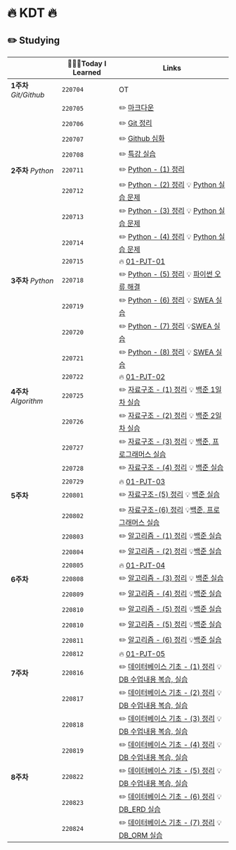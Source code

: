 # 🔥 KDT 🔥

## ✏️ Studying
|                        | 👩🏻‍💻Today I Learned | Links                                                        |
| ---------------------- | ------------------ | ------------------------------------------------------------ |
| **1주차** *Git/Github* | `220704`           | OT                                                           |
|                        | `220705`           | ✏️ [마크다운](https://github.com/nevertheless0404/TIL/blob/master/markdown/markdown.md) |
|                        | `220706`           | ✏️ [Git 정리](https://github.com/nevertheless0404/TIL/blob/master/git:github/git:github.md) |
|                        | `220707`           | ✏️ [Github 심화](https://github.com/nevertheless0404/TIL/blob/master/git:github/fork.md) |
|                        | `220708`           | ✏️ [특강 실습](https://github.com/nevertheless0404/job-research) |
| **2주차** *Python*     | `220711`           | ✏️ [Python - (1) 정리](https://github.com/nevertheless0404/Python-/tree/master/python-01) |
|                        | `220712`           | ✏️ [Python - (2) 정리](https://github.com/nevertheless0404/Python-/blob/master/python-02/python-02.md) 💡 [Python 실습 문제 ](https://github.com/nevertheless0404/Python-/tree/master/python-02) |
|                        | `220713`           | ✏️ [Python - (3) 정리](https://github.com/nevertheless0404/Python-/blob/master/python-03/python-03.md) 💡 [Python 실습 문제 ](https://github.com/nevertheless0404/Python-/tree/master/python-03) |
|                        | `220714`           | ✏️ [Python - (4) 정리](https://github.com/nevertheless0404/Python-/blob/master/python-04/python-04.md) 💡 [Python 실습 문제](https://github.com/nevertheless0404/Python-/tree/master/python-04) |
|                        | `220715`           | 🔥 [01-PJT-01](https://github.com/nevertheless0404/01-PJT-01/tree/master/1%ED%9A%8C%EC%B0%A8/1%ED%9A%8C%EC%B0%A8:%EA%B9%80%EC%9C%A0%EC%98%81) |
| **3주차** *Python*     | `220718`           | ✏️  [Python - (5) 정리](https://github.com/nevertheless0404/Python-/blob/master/python-05/python-05.md) 💡 [파이썬 오류 해결](https://github.com/nevertheless0404/Python-/tree/master/python-05) |
|                        | `220719`           | ✏️  [Python - (6) 정리](https://github.com/nevertheless0404/Python-/blob/master/python-06/python-06.md) 💡 [SWEA 실습](https://github.com/nevertheless0404/Python-/tree/master/python-06) |
|                        | `220720`           | ✏️ [Python - (7) 정리](https://github.com/nevertheless0404/Python-/blob/master/python-07/python-07.md)  💡[SWEA 실습](https://github.com/nevertheless0404/Python-/tree/master/python-07) |
|                        | `220721`           | ✏️ [Python - (8) 정리](https://github.com/nevertheless0404/Python-/blob/master/python-08/python-08.md) 💡 [SWEA 실습](https://github.com/nevertheless0404/Python-/tree/master/python-08) |
|                        | `220722`           | 🔥 [01-PJT-02](https://github.com/nevertheless0404/01-PJT-02/tree/main/1%ED%9A%8C%EC%B0%A8/%EA%B9%80%EC%9C%A0%EC%98%81) |
| **4주차** *Algorithm*  | `220725`           | ✏️ [자료구조 - (1) 정리](https://github.com/nevertheless0404/TIL/tree/master/%EC%9E%90%EB%A3%8C%EA%B5%AC%EC%A1%B0/%EC%9E%90%EB%A3%8C%EA%B5%AC%EC%A1%B0%2022.07.25) 💡 [백준 1일차 실습](https://github.com/nevertheless0404/TIL/tree/master/ALGORITHM/Algorithm/1%EC%9D%BC%EC%B0%A8) |
|                        | `220726`           | ✏️ [자료구조 - (2) 정리](https://github.com/nevertheless0404/TIL/tree/master/%EC%9E%90%EB%A3%8C%EA%B5%AC%EC%A1%B0/%EC%9E%90%EB%A3%8C%EA%B5%AC%EC%A1%B0%2022.07.26) 💡 [백준 2일차 실습](https://github.com/nevertheless0404/TIL/tree/master/ALGORITHM/Algorithm/2%EC%9D%BC%EC%B0%A8) |
|                        | `220727`           | ✏️  [자료구조 - (3) 정리](https://github.com/nevertheless0404/TIL/tree/master/%EC%9E%90%EB%A3%8C%EA%B5%AC%EC%A1%B0/%EC%9E%90%EB%A3%8C%EA%B5%AC%EC%A1%B0%2022.07.27) 💡 [백준, 프로그래머스 실습](https://github.com/nevertheless0404/TIL/tree/master/ALGORITHM/Algorithm/3%EC%9D%BC%EC%B0%A8) |
|                        | `220728`           | ✏️ [자료구조 - (4) 정리](https://github.com/nevertheless0404/TIL/tree/master/%EC%9E%90%EB%A3%8C%EA%B5%AC%EC%A1%B0/%EC%9E%90%EB%A3%8C%EA%B5%AC%EC%A1%B0%2022.07.28) 💡 [백준 실습](https://github.com/nevertheless0404/TIL/tree/master/ALGORITHM/Algorithm/4%EC%9D%BC%EC%B0%A8) |
|                        | `220729`           | 🔥 [01-PJT-03](https://github.com/nevertheless0404/01-PJT-03/tree/example/1%ED%9A%8C%EC%B0%A8/%EA%B9%80%EC%9C%A0%EC%98%81) |
| **5주차**              | `220801`           | ✏️ [자료구조-(5) 정리](https://github.com/nevertheless0404/TIL/tree/master/%EC%9E%90%EB%A3%8C%EA%B5%AC%EC%A1%B0/%EC%9E%90%EB%A3%8C%EA%B5%AC%EC%A1%B0%2022.08.01) 💡 [백준 실습](https://github.com/nevertheless0404/TIL/tree/master/ALGORITHM/Algorithm/5%EC%9D%BC%EC%B0%A8) |
|                        | `220802`           | ✏️ [자료구조-(6) 정리](https://github.com/nevertheless0404/TIL/blob/master/%EC%9E%90%EB%A3%8C%EA%B5%AC%EC%A1%B0/%EC%9E%90%EB%A3%8C%EA%B5%AC%EC%A1%B0%2022.08.02/%EC%9E%90%EB%A3%8C%EA%B5%AC%EC%A1%B0-06.md)  💡[백준, 프로그래머스 실습](https://github.com/nevertheless0404/TIL/tree/master/ALGORITHM/Algorithm/6%EC%9D%BC%EC%B0%A8) |
|                        | `220803`           | ✏️ [알고리즘 - (1) 정리](https://github.com/nevertheless0404/TIL/blob/master/%EC%95%8C%EA%B3%A0%EB%A6%AC%EC%A6%98/%EC%95%8C%EA%B3%A0%EB%A6%AC%EC%A6%98%2022.08.03/%EC%95%8C%EA%B3%A0%EB%A6%AC%EC%A6%98-01.md)  💡[백준 실습](https://github.com/nevertheless0404/TIL/tree/master/ALGORITHM/Algorithm/7%EC%9D%BC%EC%B0%A8) |
|                        | `220804`           | ✏️ [알고리즘 - (2) 정리](https://github.com/nevertheless0404/TIL/blob/master/%EC%95%8C%EA%B3%A0%EB%A6%AC%EC%A6%98/%EC%95%8C%EA%B3%A0%EB%A6%AC%EC%A6%98%2022.08.04/%EC%95%8C%EA%B3%A0%EB%A6%AC%EC%A6%98-02.md)  💡[백준 실습](https://github.com/nevertheless0404/TIL/tree/master/ALGORITHM/Algorithm/8%EC%9D%BC%EC%B0%A8) |
|                        | `220805`           |  🔥 [01-PJT-04](https://github.com/nevertheless0404/01-PJT-04/tree/example/1%ED%9A%8C%EC%B0%A8/%EA%B9%80%EC%9C%A0%EC%98%81)  |
| **6주차**              | `220808`           | ✏️ [알고리즘 - (3) 정리](https://github.com/nevertheless0404/TIL/blob/master/%EC%95%8C%EA%B3%A0%EB%A6%AC%EC%A6%98/%EC%95%8C%EA%B3%A0%EB%A6%AC%EC%A6%98%2022.08.08/%EC%95%8C%EA%B3%A0%EB%A6%AC%EC%A6%98-03.md) 💡 [백준 실습](https://github.com/nevertheless0404/TIL/tree/master/ALGORITHM/Algorithm/9%EC%9D%BC%EC%B0%A8) |
|                        | `220809`           | ✏️ [알고리즘 - (4) 정리](https://github.com/nevertheless0404/TIL/blob/master/%EC%95%8C%EA%B3%A0%EB%A6%AC%EC%A6%98/%EC%95%8C%EA%B3%A0%EB%A6%AC%EC%A6%98%2022.08.09/%EC%95%8C%EA%B3%A0%EB%A6%AC%EC%A6%98-04.md)  💡[백준 실습](https://github.com/nevertheless0404/TIL/tree/master/ALGORITHM/Algorithm/10%EC%9D%BC%EC%B0%A8) |
|                        | `220810`           | ✏️ [알고리즘 - (5) 정리](https://github.com/nevertheless0404/TIL/blob/master/%EC%95%8C%EA%B3%A0%EB%A6%AC%EC%A6%98/%EC%95%8C%EA%B3%A0%EB%A6%AC%EC%A6%98%2022.08.10/%EC%95%8C%EA%B3%A0%EB%A6%AC%EC%A6%98-05.md)  💡[백준 실습](https://github.com/nevertheless0404/TIL/tree/master/ALGORITHM/Algorithm/11%EC%9D%BC%EC%B0%A8) |
|                        | `220810`           | ✏️ [알고리즘 - (5) 정리](https://github.com/nevertheless0404/TIL/blob/master/%EC%95%8C%EA%B3%A0%EB%A6%AC%EC%A6%98/%EC%95%8C%EA%B3%A0%EB%A6%AC%EC%A6%98%2022.08.10/%EC%95%8C%EA%B3%A0%EB%A6%AC%EC%A6%98-05.md)  💡[백준 실습](https://github.com/nevertheless0404/TIL/tree/master/ALGORITHM/Algorithm/11%EC%9D%BC%EC%B0%A8) |
|                        | `220811`           | ✏️ [알고리즘 - (6) 정리](https://github.com/nevertheless0404/TIL/blob/master/%EC%95%8C%EA%B3%A0%EB%A6%AC%EC%A6%98/%EC%95%8C%EA%B3%A0%EB%A6%AC%EC%A6%98%2022.08.11/%EC%95%8C%EA%B3%A0%EB%A6%AC%EC%A6%98-06.md)  💡[백준 실습](https://github.com/nevertheless0404/TIL/tree/master/ALGORITHM/Algorithm/12%EC%9D%BC%EC%B0%A8) |
|                        | `220812`           |  🔥 [01-PJT-05](https://github.com/nevertheless0404/01-PJT-05/tree/example/1%ED%9A%8C%EC%B0%A8/%EA%B9%80%EC%9C%A0%EC%98%81)  |
| **7주차**              | `220816`           | ✏️ [데이터베이스 기초 - (1) 정리](https://bit.ly/3A2j47M)    💡 [DB 수업내용 복습, 실습](https://github.com/nevertheless0404/TIL/tree/master/DB/DB-01) |
|                        | `220817`           | ✏️ [데이터베이스 기초 - (2) 정리](https://github.com/nevertheless0404/TIL/blob/master/%EB%8D%B0%EC%9D%B4%ED%84%B0%EB%B2%A0%EC%9D%B4%EC%8A%A4%20%EA%B8%B0%EC%B4%88/%EB%8D%B0%EC%9D%B4%ED%84%B0%EB%B2%A0%EC%9D%B4%EC%8A%A4-02/%EB%8D%B0%EC%9D%B4%ED%84%B0%EB%B2%A0%EC%9D%B4%EC%8A%A4-02.md)  💡[DB 수업내용 복습, 실습](https://github.com/nevertheless0404/TIL/tree/master/DB/DB-02) |
|                        | `220818`           | ✏️ [데이터베이스 기초 - (3) 정리](https://github.com/nevertheless0404/TIL/blob/master/%EB%8D%B0%EC%9D%B4%ED%84%B0%EB%B2%A0%EC%9D%B4%EC%8A%A4%20%EA%B8%B0%EC%B4%88/%EB%8D%B0%EC%9D%B4%ED%84%B0%EB%B2%A0%EC%9D%B4%EC%8A%A4-03/%EB%8D%B0%EC%9D%B4%ED%84%B0%EB%B2%A0%EC%9D%B4%EC%8A%A4-03.md)  💡[DB 수업내용 복습, 실습](https://github.com/nevertheless0404/TIL/tree/master/DB/DB-03) |
|                        | `220819`           | ✏️ [데이터베이스 기초 - (4) 정리](https://github.com/nevertheless0404/TIL/blob/master/%EB%8D%B0%EC%9D%B4%ED%84%B0%EB%B2%A0%EC%9D%B4%EC%8A%A4%20%EA%B8%B0%EC%B4%88/%EB%8D%B0%EC%9D%B4%ED%84%B0%EB%B2%A0%EC%9D%B4%EC%8A%A4-04/%EB%8D%B0%EC%9D%B4%ED%84%B0%EB%B2%A0%EC%9D%B4%EC%8A%A4-04.md)  💡[DB 수업내용 복습, 실습](https://github.com/nevertheless0404/TIL/tree/master/DB/DB_04) |
| **8주차**              | `220822`           | ✏️ [데이터베이스 기초 - (5) 정리](https://bit.ly/3R0xRa1)    💡 [DB 수업내용 복습, 실습](https://bit.ly/3pAmCJJ) |
|                       | `220823`           | ✏️ [데이터베이스 기초 - (6) 정리](https://bit.ly/3QJjo2B)    💡 [DB_ERD 실습](https://bit.ly/3PKqSB5) |
|                       | `220824`           | ✏️ [데이터베이스 기초 - (7) 정리](https://bit.ly/3AK2fjA)    💡 [DB_ORM 실습](https://bit.ly/3wrh4VT) |

